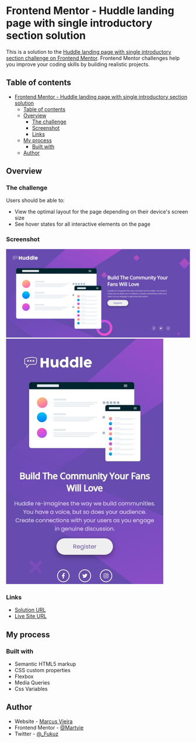 # Frontend Mentor - Huddle landing page with single introductory section solution

This is a solution to the [Huddle landing page with single introductory section challenge on Frontend Mentor](https://www.frontendmentor.io/challenges/huddle-landing-page-with-a-single-introductory-section-B_2Wvxgi0). Frontend Mentor challenges help you improve your coding skills by building realistic projects. 

## Table of contents

- [Frontend Mentor - Huddle landing page with single introductory section solution](#frontend-mentor---huddle-landing-page-with-single-introductory-section-solution)
  - [Table of contents](#table-of-contents)
  - [Overview](#overview)
    - [The challenge](#the-challenge)
    - [Screenshot](#screenshot)
    - [Links](#links)
  - [My process](#my-process)
    - [Built with](#built-with)
  - [Author](#author)


## Overview

### The challenge

Users should be able to:

- View the optimal layout for the page depending on their device's screen size
- See hover states for all interactive elements on the page

### Screenshot

![desktop](./src/images/screenshot.jpeg)
![mobile](./src/images/screenshot2.jpeg)

### Links

- [Solution URL](https://www.frontendmentor.io/solutions/responsive-layout-for-multidevice-screen-pifwk_4JtL)
- [Live Site URL](https://martvie.github.io/Huddle-landing-page-with-a-single-introductory-section/)

## My process

### Built with

- Semantic HTML5 markup
- CSS custom properties
- Flexbox
- Media Queries
- Css Variables


## Author

- Website - <a href="https://github.com/Martvie" target="_blank"> Marcus Vieira </a>
- Frontend Mentor - <a href="https://www.frontendmentor.io/profile/Martvie" target="_blank"> @Martvie </a>
- Twitter - <a href="https://twitter.com/_Fukuz" target="_blank"> @_Fukuz </a>